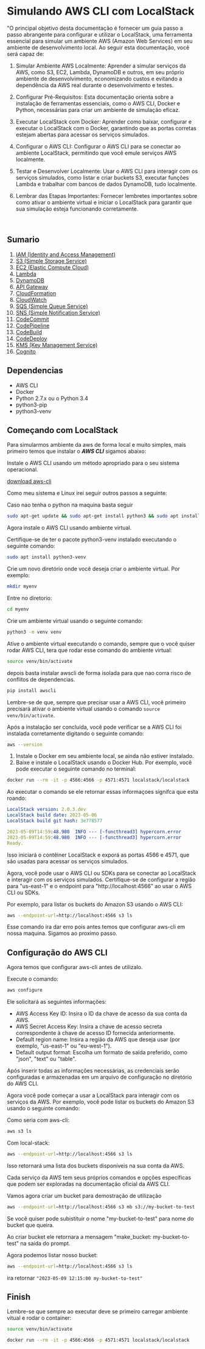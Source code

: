 # Simulando AWS CLI com LocalStack

"O principal objetivo desta documentação é fornecer um guia passo a passo abrangente para configurar e utilizar o LocalStack, uma ferramenta essencial para simular um ambiente AWS (Amazon Web Services) em seu ambiente de desenvolvimento local. Ao seguir esta documentação, você será capaz de:

1. Simular Ambiente AWS Localmente: Aprender a simular serviços da AWS, como S3, EC2, Lambda, DynamoDB e outros, em seu próprio ambiente de desenvolvimento, economizando custos e evitando a dependência da AWS real durante o desenvolvimento e testes.

2. Configurar Pré-Requisitos: Esta documentação orienta sobre a instalação de ferramentas essenciais, como o AWS CLI, Docker e Python, necessárias para criar um ambiente de simulação eficaz.

3. Executar LocalStack com Docker: Aprender como baixar, configurar e executar o LocalStack com o Docker, garantindo que as portas corretas estejam abertas para acessar os serviços simulados.

4. Configurar o AWS CLI: Configurar o AWS CLI para se conectar ao ambiente LocalStack, permitindo que você emule serviços AWS localmente.

5. Testar e Desenvolver Localmente: Usar o AWS CLI para interagir com os serviços simulados, como listar e criar buckets S3, executar funções Lambda e trabalhar com bancos de dados DynamoDB, tudo localmente.

6. Lembrar das Etapas Importantes: Fornecer lembretes importantes sobre como ativar o ambiente virtual e iniciar o LocalStack para garantir que sua simulação esteja funcionando corretamente.

<br />

## Sumario

1.  [IAM (Identity and Access Management)](IAM/README.md)
2.  [S3 (Simple Storage Service)](bucket-s3/README.md)
3.  [EC2 (Elastic Compute Cloud)](EC2/README.md)
4.  [Lambda](lambda/README.md)
5.  [DynamoDB](dynamoDB/README.md)
6.  [API Gateway](api-gateway/README.md)
7.  [CloudFormation](cloud-formation/README.md)
8.  [CloudWatch](cloud-watch/README.md)
9.  [SQS (Simple Queue Service)](SQS/README.md)
10. [SNS (Simple Notification Service)](SNS/README.md)
11. [CodeCommit](code-commit/README.md)
12. [CodePipeline](code-pipeline/README.md)
13. [CodeBuild](code-build/README.md)
14. [CodeDeploy](code-deploy/README.md)
15. [KMS (Key Management Service)](KMS/README.md)
16. [Cognito](cognito/README.md)

## Dependencias

 - AWS CLI
 - Docker
 - Python 2.7.x ou o Python 3.4
 - python3-pip
 - python3-venv

 ## Começando com LocalStack

Para simularmos ambiente da aws de forma local e muito simples, mais primeiro  temos
que instalar o ***AWS CLI*** sigamos abaixo:

Instale o AWS CLI usando um método apropriado para o seu sistema operacional.

[download aws-cli](https://docs.aws.amazon.com/cli/latest/userguide/cli-chap-configure.html#cli-configure-quickstart-install)

Como meu sistema e Linux irei seguir outros passos a seguinte:

Caso nao tenha o python na maquina basta seguir

```bash
sudo apt-get update && sudo apt-get install python3 && sudo apt install python3-pip
```

Agora instale o AWS CLI usando ambiente virtual.

Certifique-se de ter o pacote python3-venv instalado executando o seguinte comando:

```bash
sudo apt install python3-venv
```

Crie um novo diretório onde você deseja criar o ambiente virtual. Por exemplo:

```bash
mkdir myenv
```

Entre no diretorio:

```bash
cd myenv
```

Crie um ambiente virtual usando o seguinte comando: 

```bash
python3 -m venv venv
```

Ative o ambiente virtual executando o comando, sempre que o você quiser rodar AWS CLI, tera
que rodar esse comando do ambiente virtual:

```bash
source venv/bin/activate
```

depois basta instalar awscli de forma isolada para que nao corra risco de 
conflitos de dependencias.

```bash
pip install awscli
```

Lembre-se de que, sempre que precisar usar a AWS CLI, você primeiro precisará ativar o 
ambiente virtual usando o comando ``source venv/bin/activate``.

Após a instalação ser concluída, você pode verificar se a AWS CLI foi instalada corretamente 
digitando o seguinte comando:

```bash
aws --version
```

1. Instale o Docker em seu ambiente local, se ainda não estiver instalado.
2. Baixe e instale o LocalStack usando o Docker Hub. Por exemplo, você pode 
executar o seguinte comando no terminal:

```bash
docker run --rm -it -p 4566:4566 -p 4571:4571 localstack/localstack
```

Ao executar o comando se ele retornar essas informaçoes signifca que esta roando:

```yaml
LocalStack version: 2.0.3.dev
LocalStack build date: 2023-05-06
LocalStack build git hash: 3e778577

2023-05-09T14:59:48.980  INFO --- [-functhread3] hypercorn.error            : Running on https://0.0.0.0:4566 (CTRL + C to quit)
2023-05-09T14:59:48.980  INFO --- [-functhread3] hypercorn.error            : Running on https://0.0.0.0:4566 (CTRL + C to quit)
Ready.
```
Isso iniciará o contêiner LocalStack e exporá as portas 4566 e 4571,
que são usadas para acessar os serviços simulados.

Agora, você pode usar o AWS CLI ou SDKs para se conectar ao LocalStack e interagir 
com os serviços simulados. Certifique-se de configurar a região para 
"us-east-1" e o endpoint para "http://localhost:4566" ao usar o AWS CLI ou SDKs.

Por exemplo, para listar os buckets do Amazon S3 usando o AWS CLI:

```bash
aws --endpoint-url=http://localhost:4566 s3 ls
```

Esse comando ira dar erro pois antes temos que configurar aws-cli em nossa maquina. Sigamos ao
proximo passo.

## Configuração do AWS CLI

Agora temos que configurar aws-cli antes de utilizalo.

Execute o comando:

```bash
aws configure
```

Ele solicitará as seguintes informações:

 - AWS Access Key ID: Insira o ID da chave de acesso da sua conta da AWS.
 - AWS Secret Access Key: Insira a chave de acesso secreta correspondente à chave de acesso 
    ID fornecida anteriormente.
 - Default region name: Insira a região da AWS que deseja usar (por exemplo, 
    "us-east-1" ou "eu-west-1").
 - Default output format: Escolha um formato de saída preferido, como "json", "text" ou "table".
 
 Após inserir todas as informações necessárias, as credenciais serão configuradas e
 armazenadas em um arquivo de configuração no diretório do AWS CLI.

Agora você pode começar a usar a LocalStack para interagir com os serviços da AWS.
Por exemplo, você pode listar os buckets do Amazon S3 usando o seguinte comando:

Como seria com aws-cli: 

```bash
aws s3 ls
```

Com local-stack: 

```bash
aws --endpoint-url=http://localhost:4566 s3 ls
```

Isso retornará uma lista dos buckets disponíveis na sua conta da AWS.

Cada serviço da AWS tem seus próprios comandos e opções específicas que podem
ser exploradas na documentação oficial da AWS CLI.

Vamos agora criar um bucket para demostração de utilização

```bash
aws --endpoint-url=http://localhost:4566 s3 mb s3://my-bucket-to-test
```

Se você quiser pode subistituir o nome "my-bucket-to-test" para nome do bucket que queira.

Ao criar bucket ele retornara a mensagem "make_bucket: my-bucket-to-test" na saida do prompt.

Agora podemos listar nosso bucket:

```bash
aws --endpoint-url=http://localhost:4566 s3 ls
```

ira retornar ``"2023-05-09 12:15:00 my-bucket-to-test"``

## Finish

Lembre-se que sempre ao executar deve se primeiro carregar ambiente vitual e rodar o container:

```bash
source venv/bin/activate
```

```bash
docker run --rm -it -p 4566:4566 -p 4571:4571 localstack/localstack
```
